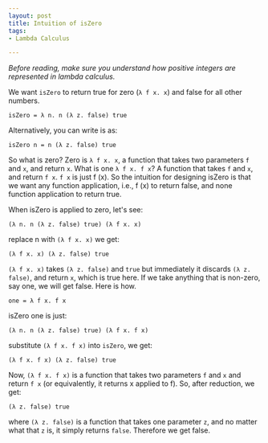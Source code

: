 ```yaml
---
layout: post
title: Intuition of isZero
tags:
- Lambda Calculus

---
```


*Before reading, make sure you understand how positive integers are represented in lambda calculus.*

We want `isZero` to return true for zero (`λ f x. x`) and false for all other numbers.

```
isZero = λ n. n (λ z. false) true
```

Alternatively, you can write is as:

```
isZero n = n (λ z. false) true
```

So what is zero? Zero is `λ f x. x`, a function that takes two parameters `f` and `x`, and return `x`. What is one `λ f x. f x`? A function that takes `f` and `x`, and return `f x`. `f x` is just f (x). So the intuition for designing isZero is that we want any function application, i.e., f (x) to return false, and none function application to return true.

When isZero is applied to zero, let's see:

```
(λ n. n (λ z. false) true) (λ f x. x)
```

replace n with `(λ f x. x)` we get:

```
(λ f x. x) (λ z. false) true
```

`(λ f x. x)` takes `(λ z. false)` and `true` but immediately it discards `(λ z. false)`, and return `x`, which is true here. If we take anything that is non-zero, say one, we will get false. Here is how.

```
one = λ f x. f x
```

isZero one is just:

```
(λ n. n (λ z. false) true) (λ f x. f x)
```

substitute `(λ f x. f x)` into `isZero`, we get:

```
(λ f x. f x) (λ z. false) true
```

Now, `(λ f x. f x)` is a function that takes two parameters `f` and `x` and return `f x` (or equivalently, it returns x applied to f). So, after reduction, we get:

```
(λ z. false) true
```

where `(λ z. false)` is a function that takes one parameter `z`, and no matter what that `z` is, it simply returns `false`. Therefore we get false.